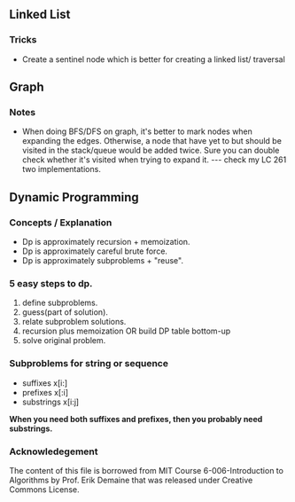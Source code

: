 ## Linked List

### Tricks
 * Create a sentinel node which is better for creating a linked list/ traversal

## Graph

### Notes 
 * When doing BFS/DFS on graph, it's better to mark nodes when expanding the edges. Otherwise, a node that have yet to but should be visited in the stack/queue would be added twice. Sure you can double check whether it's visited when trying to expand it.  --- check my LC 261 two implementations.

## Dynamic Programming

### Concepts / Explanation
 * Dp is approximately recursion + memoization.
 * Dp is approximately careful brute force.
 * Dp is approximately subproblems + "reuse".

### 5 easy steps to dp.
  1. define subproblems.
  2. guess(part of solution).
  3. relate subproblem solutions.
  4. recursion plus memoization
           OR build DP table bottom-up
  5. solve original problem.

### Subproblems for string or sequence
  - suffixes x[i:]
  - prefixes x[:i]
  - substrings x[i:j]

  **When you need both suffixes and prefixes, then you probably need substrings.**


### Acknowledegement
  The content of this file is borrowed from MIT Course 6-006-Introduction to Algorithms by Prof. Erik Demaine that was released under Creative Commons License.
